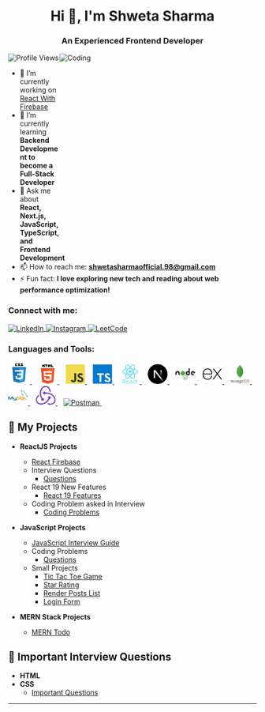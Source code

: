 

<h1 align="center">Hi 👋, I'm Shweta Sharma</h1>
<h3 align="center">An Experienced Frontend Developer</h3>

<img align="right" alt="Coding" width="400" height="400" src="https://media1.tenor.com/m/C9qukZqPPS4AAAAC/coding-typing.gif" />

<p align="left">
  <img src="https://komarev.com/ghpvc/?username=shwetasharms&label=Profile%20views&color=0e75b6&style=flat" alt="Profile Views" />
</p>

- 🔭 I’m currently working on [React With Firebase](https://github.com/shwetasharms/react-firebase)
- 🌱 I’m currently learning **Backend Development to become a Full-Stack Developer**
- 💬 Ask me about **React, Next.js, JavaScript, TypeScript, and Frontend Development**
- 📫 How to reach me: **[shwetasharmaofficial.98@gmail.com](mailto:shwetasharmaofficial.98@gmail.com)**
- ⚡ Fun fact: **I love exploring new tech and reading about web performance optimization!**

<h3 align="left">Connect with me:</h3>
<p align="left">
  <a href="https://linkedin.com/in/shweta-sharma-9a33681a7" target="_blank">
    <img align="center" src="https://raw.githubusercontent.com/rahuldkjain/github-profile-readme-generator/master/src/images/icons/Social/linked-in-alt.svg" alt="LinkedIn" height="30" width="40" />
  </a>
  <a href="https://instagram.com/simplified_learner" target="_blank">
    <img align="center" src="https://raw.githubusercontent.com/rahuldkjain/github-profile-readme-generator/master/src/images/icons/Social/instagram.svg" alt="Instagram" height="30" width="40" />
  </a>
  <a href="https://leetcode.com/u/thakurshwetasharma/" target="_blank">
    <img align="center" src="https://upload.wikimedia.org/wikipedia/commons/1/19/LeetCode_logo_black.png" alt="LeetCode" height="30" width="40" />
  </a>
</p>

<h3 align="left">Languages and Tools:</h3>
<p align="left">
  <a href="https://www.w3schools.com/css/" target="_blank" rel="noreferrer">
    <img src="https://raw.githubusercontent.com/devicons/devicon/master/icons/css3/css3-original-wordmark.svg" alt="CSS3" width="40" height="40" style="border: 2px solid white; border-radius: 5px; transition: transform 0.2s ease-in-out;" onmouseover="this.style.transform='scale(1.2)'" onmouseout="this.style.transform='scale(1)'" />
  </a> &nbsp;&nbsp;
  <a href="https://www.w3.org/html/" target="_blank" rel="noreferrer">
    <img src="https://raw.githubusercontent.com/devicons/devicon/master/icons/html5/html5-original-wordmark.svg" alt="HTML5" width="40" height="40" />
  </a> &nbsp;&nbsp;
  <a href="https://developer.mozilla.org/en-US/docs/Web/JavaScript" target="_blank" rel="noreferrer">
    <img src="https://raw.githubusercontent.com/devicons/devicon/master/icons/javascript/javascript-original.svg" alt="JavaScript" width="40" height="40" />
  </a> &nbsp;&nbsp;
  <a href="https://www.typescriptlang.org/" target="_blank" rel="noreferrer">
    <img src="https://raw.githubusercontent.com/devicons/devicon/master/icons/typescript/typescript-original.svg" alt="TypeScript" width="40" height="40" />
  </a> &nbsp;&nbsp;
  <a href="https://reactjs.org/" target="_blank" rel="noreferrer">
    <img src="https://raw.githubusercontent.com/devicons/devicon/master/icons/react/react-original-wordmark.svg" alt="React" width="40" height="40" />
  </a> &nbsp;&nbsp;
  <a href="https://nextjs.org/" target="_blank" rel="noreferrer">
    <img src="https://raw.githubusercontent.com/devicons/devicon/master/icons/nextjs/nextjs-original.svg" alt="Next.js" width="40" height="40" />
  </a>&nbsp;&nbsp;
  <a href="https://nodejs.org/" target="_blank" rel="noreferrer">
    <img src="https://raw.githubusercontent.com/devicons/devicon/master/icons/nodejs/nodejs-original-wordmark.svg" alt="Node.js" width="40" height="40" />
  </a> &nbsp;&nbsp;
  <a href="https://expressjs.com/" target="_blank" rel="noreferrer">
    <img src="https://raw.githubusercontent.com/devicons/devicon/master/icons/express/express-original.svg" alt="Express.js" width="40" height="40" />
  </a>&nbsp;&nbsp;
  <a href="https://www.mongodb.com/" target="_blank" rel="noreferrer">
    <img src="https://raw.githubusercontent.com/devicons/devicon/master/icons/mongodb/mongodb-original-wordmark.svg" alt="MongoDB" width="40" height="40" />
  </a>&nbsp;&nbsp;
  <a href="https://www.mysql.com/" target="_blank" rel="noreferrer">
    <img src="https://raw.githubusercontent.com/devicons/devicon/master/icons/mysql/mysql-original-wordmark.svg" alt="MySQL" width="40" height="40" />
  </a> &nbsp;&nbsp;
  <a href="https://redux.js.org/" target="_blank" rel="noreferrer">
    <img src="https://raw.githubusercontent.com/devicons/devicon/master/icons/redux/redux-original.svg" alt="Redux" width="40" height="40" />
  </a>&nbsp;&nbsp;
  <a href="https://www.postman.com/" target="_blank" rel="noreferrer">
    <img src="https://www.vectorlogo.zone/logos/getpostman/getpostman-icon.svg" alt="Postman" width="40" height="40" />
  </a>&nbsp;&nbsp;
</p>

## 🚀 My Projects

- **ReactJS Projects**
  - [React Firebase](https://github.com/shwetasharms/react-firebase)
  - Interview Questions
    - [Questions](https://github.com/shwetasharms/Reactjs/tree/main/InterviewQuestions)
  - React 19 New Features
    - [React 19 Features](https://github.com/shwetasharms/Reactjs/tree/main/React19NewFeatures)
  - Coding Problem asked in Interview
    - [Coding Problems](https://github.com/shwetasharms/Reactjs/tree/main/CodingProblems)

- **JavaScript Projects**
  - [JavaScript Interview Guide](https://github.com/shwetasharms/javascript-interview-guide)
  - Coding Problems
    - [Questions](https://github.com/shwetasharms/javascript-interview-guid/tree/main/Practice%20/CodingProblems)
  - Small Projects
    - [Tic Tac Toe Game](https://github.com/shwetasharms/javascript-interview-guide/tree/main/Projects/TicTacToeGame)
    - [Star Rating](https://github.com/shwetasharms/javascript-interview-guide/tree/main/Projects/StarRating)
    - [Render Posts List](https://github.com/shwetasharms/javascript-interview-guide/tree/main/Projects/Posts)
    - [Login Form](https://github.com/shwetasharms/javascript-interview-guide/tree/main/Projects/LoginForm)

- **MERN Stack Projects**
  - [MERN Todo](https://github.com/shwetasharms/mern_todo)

## 🚀 Important Interview Questions

- **HTML**
- **CSS**
  - [Important Questions](https://github.com/shwetasharms/css_questions.git)

---

